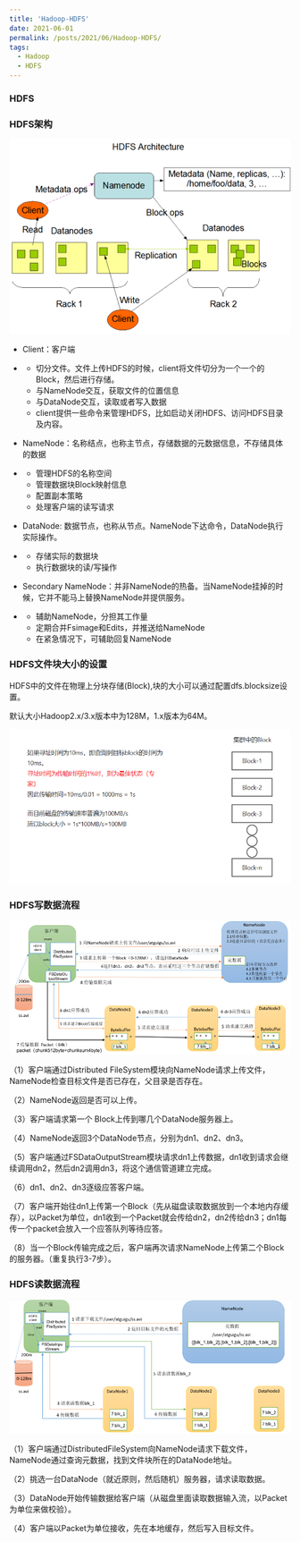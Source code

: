 ```yaml
---
title: 'Hadoop-HDFS'
date: 2021-06-01
permalink: /posts/2021/06/Hadoop-HDFS/
tags:
  - Hadoop
  - HDFS
---
```

### HDFS

### HDFS架构

![img](/images/Blog/Hadoop/Hadoop-1.png)

- Client：客户端

- - 切分文件。文件上传HDFS的时候，client将文件切分为一个一个的Block，然后进行存储。
  - 与NameNode交互，获取文件的位置信息
  - 与DataNode交互，读取或者写入数据
  - client提供一些命令来管理HDFS，比如启动关闭HDFS、访问HDFS目录及内容。

- NameNode：名称结点，也称主节点，存储数据的元数据信息，不存储具体的数据

- - 管理HDFS的名称空间
  - 管理数据块Block映射信息
  - 配置副本策略
  - 处理客户端的读写请求

- DataNode: 数据节点，也称从节点。NameNode下达命令，DataNode执行实际操作。

- - 存储实际的数据块
  - 执行数据块的读/写操作

- Secondary NameNode：并非NameNode的热备。当NameNode挂掉的时候，它并不能马上替换NameNode并提供服务。

- - 辅助NameNode，分担其工作量
  - 定期合并Fsimage和Edits，并推送给NameNode
  - 在紧急情况下，可辅助回复NameNode

### HDFS文件块大小的设置

HDFS中的文件在物理上分块存储(Block),块的大小可以通过配置dfs.blocksize设置。

默认大小Hadoop2.x/3.x版本中为128M，1.x版本为64M。

![img](/images/Blog/Hadoop/Hadoop-2.png)

### HDFS写数据流程
![img](/images/Blog/Hadoop/Hadoop-3.png)

（1）客户端通过Distributed FileSystem模块向NameNode请求上传文件，NameNode检查目标文件是否已存在，父目录是否存在。

（2）NameNode返回是否可以上传。

（3）客户端请求第一个 Block上传到哪几个DataNode服务器上。

（4）NameNode返回3个DataNode节点，分别为dn1、dn2、dn3。

（5）客户端通过FSDataOutputStream模块请求dn1上传数据，dn1收到请求会继续调用dn2，然后dn2调用dn3，将这个通信管道建立完成。

（6）dn1、dn2、dn3逐级应答客户端。

（7）客户端开始往dn1上传第一个Block（先从磁盘读取数据放到一个本地内存缓存），以Packet为单位，dn1收到一个Packet就会传给dn2，dn2传给dn3；dn1每传一个packet会放入一个应答队列等待应答。

（8）当一个Block传输完成之后，客户端再次请求NameNode上传第二个Block的服务器。（重复执行3-7步）。

### HDFS读数据流程

![img](/images/Blog/Hadoop/Hadoop-4.png)

（1）客户端通过DistributedFileSystem向NameNode请求下载文件，NameNode通过查询元数据，找到文件块所在的DataNode地址。

（2）挑选一台DataNode（就近原则，然后随机）服务器，请求读取数据。

（3）DataNode开始传输数据给客户端（从磁盘里面读取数据输入流，以Packet为单位来做校验）。

（4）客户端以Packet为单位接收，先在本地缓存，然后写入目标文件。